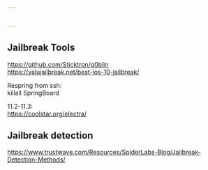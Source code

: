 ```yaml
---


---
```


<h2 id="jailbreak-tools">Jailbreak Tools</h2>
<p><a href="https://github.com/Sticktron/g0blin">https://github.com/Sticktron/g0blin</a><br>
<a href="https://yalujailbreak.net/best-ios-10-jailbreak/">https://yalujailbreak.net/best-ios-10-jailbreak/</a></p>
<p>Respring from ssh:<br>
killall SpringBoard</p>
<p>11.2-11.3:<br>
<a href="https://coolstar.org/electra/">https://coolstar.org/electra/</a></p>
<h2 id="jailbreak-detection">Jailbreak detection</h2>
<p><a href="https://www.trustwave.com/Resources/SpiderLabs-Blog/Jailbreak-Detection-Methods/">https://www.trustwave.com/Resources/SpiderLabs-Blog/Jailbreak-Detection-Methods/</a></p>


